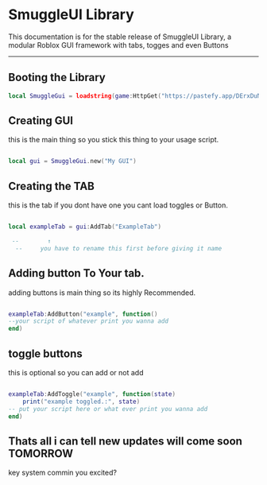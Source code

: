# SmuggleUI Library

This documentation is for the stable release of SmuggleUI Library, a modular Roblox GUI framework with tabs, togges and even Buttons

---

## Booting the Library

```lua
local SmuggleGui = loadstring(game:HttpGet("https://pastefy.app/DErxDuNa/raw"))
```

## Creating GUI

this is the main thing so you stick this thing to your usage script.

```lua

local gui = SmuggleGui.new("My GUI")

```

## Creating the TAB

this is the tab if you dont have one you cant load toggles or Button.

```lua

local exampleTab = gui:AddTab("ExampleTab")

 --        ↑
  --     you have to rename this first before giving it name
```

## Adding button To Your tab.


adding buttons is main thing so its highly Recommended.


```lua

exampleTab:AddButton("example", function()
--your script of whatever print you wanna add
end)

```

## toggle buttons 

this is optional so you can add or not add

```lua

exampleTab:AddToggle("example", function(state)
    print("example toggled.:", state)
-- put your script here or what ever print you wanna add
end)

```

## Thats all i can tell new updates will come soon TOMORROW 

key system commin you excited?

